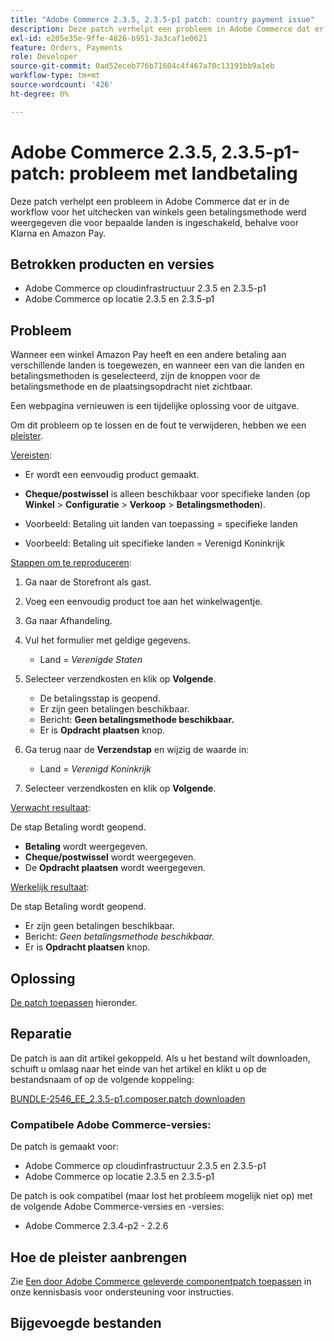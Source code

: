 ```yaml
---
title: "Adobe Commerce 2.3.5, 2.3.5-p1 patch: country payment issue"
description: Deze patch verhelpt een probleem in Adobe Commerce dat er in de workflow voor het uitchecken van winkels geen betalingsmethode werd weergegeven die voor bepaalde landen is ingeschakeld, behalve voor Klarna en Amazon Pay.
exl-id: e205e35e-9ffe-4826-b951-3a3caf1e0621
feature: Orders, Payments
role: Developer
source-git-commit: 0ad52eceb776b71604c4f467a70c13191bb9a1eb
workflow-type: tm+mt
source-wordcount: '426'
ht-degree: 0%

---
```


# Adobe Commerce 2.3.5, 2.3.5-p1-patch: probleem met landbetaling

Deze patch verhelpt een probleem in Adobe Commerce dat er in de workflow voor het uitchecken van winkels geen betalingsmethode werd weergegeven die voor bepaalde landen is ingeschakeld, behalve voor Klarna en Amazon Pay.

## Betrokken producten en versies

* Adobe Commerce op cloudinfrastructuur 2.3.5 en 2.3.5-p1
* Adobe Commerce op locatie 2.3.5 en 2.3.5-p1

## Probleem

Wanneer een winkel Amazon Pay heeft en een andere betaling aan verschillende landen is toegewezen, en wanneer een van die landen en betalingsmethoden is geselecteerd, zijn de knoppen voor de betalingsmethode en de plaatsingsopdracht niet zichtbaar.

Een webpagina vernieuwen is een tijdelijke oplossing voor de uitgave.

Om dit probleem op te lossen en de fout te verwijderen, hebben we een [pleister](assets/BUNDLE-2546_EE_2.3.5-p1.composer.patch.zip).

<u>Vereisten</u>:

* Er wordt een eenvoudig product gemaakt.
* **Cheque/postwissel** is alleen beschikbaar voor specifieke landen (op **Winkel** > **Configuratie** > **Verkoop** > **Betalingsmethoden**).

* Voorbeeld: Betaling uit landen van toepassing = specifieke landen
* Voorbeeld: Betaling uit specifieke landen = Verenigd Koninkrijk

<u>Stappen om te reproduceren</u>:

1. Ga naar de Storefront als gast.
1. Voeg een eenvoudig product toe aan het winkelwagentje.
1. Ga naar Afhandeling.
1. Vul het formulier met geldige gegevens.

   * Land = *Verenigde Staten*

1. Selecteer verzendkosten en klik op **Volgende**.

   * De betalingsstap is geopend.
   * Er zijn geen betalingen beschikbaar.
   * Bericht: **Geen betalingsmethode beschikbaar.**
   * Er is **Opdracht plaatsen** knop.

1. Ga terug naar de **Verzendstap** en wijzig de waarde in:

   * Land = *Verenigd Koninkrijk*

1. Selecteer verzendkosten en klik op **Volgende**.

<u>Verwacht resultaat</u>:

De stap Betaling wordt geopend.

* **Betaling** wordt weergegeven.
* **Cheque/postwissel** wordt weergegeven.
* De **Opdracht plaatsen** wordt weergegeven.

<u>Werkelijk resultaat</u>:

De stap Betaling wordt geopend.

* Er zijn geen betalingen beschikbaar.
* Bericht: *Geen betalingsmethode beschikbaar.*
* Er is **Opdracht plaatsen** knop.

## Oplossing

[De patch toepassen](assets/BUNDLE-2546_EE_2.3.5-p1.composer.patch.zip) hieronder.

## Reparatie

De patch is aan dit artikel gekoppeld. Als u het bestand wilt downloaden, schuift u omlaag naar het einde van het artikel en klikt u op de bestandsnaam of op de volgende koppeling:

[BUNDLE-2546\_EE\_2.3.5-p1.composer.patch downloaden](assets/BUNDLE-2546_EE_2.3.5-p1.composer.patch.zip)

### Compatibele Adobe Commerce-versies:

De patch is gemaakt voor:

* Adobe Commerce op cloudinfrastructuur 2.3.5 en 2.3.5-p1
* Adobe Commerce op locatie 2.3.5 en 2.3.5-p1

De patch is ook compatibel (maar lost het probleem mogelijk niet op) met de volgende Adobe Commerce-versies en -versies:

* Adobe Commerce 2.3.4-p2 - 2.2.6

## Hoe de pleister aanbrengen

Zie [Een door Adobe Commerce geleverde componentpatch toepassen](/help/how-to/general/how-to-apply-a-composer-patch-provided-by-magento.md) in onze kennisbasis voor ondersteuning voor instructies.

## Bijgevoegde bestanden
